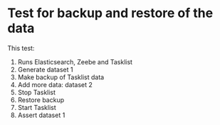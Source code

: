 # Test for backup and restore of the data

This test:
1. Runs Elasticsearch, Zeebe and Tasklist 
2. Generate dataset 1
3. Make backup of Tasklist data
4. Add more data: dataset 2
5. Stop Tasklist
6. Restore backup
7. Start Tasklist
8. Assert dataset 1